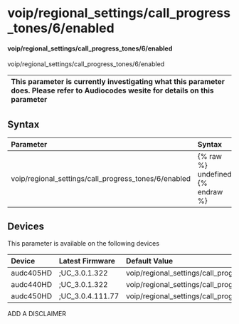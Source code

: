 ﻿---
description: voip/regional_settings/call_progress_tones/6/enabled
search: false
---

# voip/regional_settings/call_progress_tones/6/enabled

#### voip/regional_settings/call_progress_tones/6/enabled

voip/regional_settings/call_progress_tones/6/enabled


| This parameter is currently investigating what this parameter does. Please refer to Audiocodes wesite for details on this parameter | 
| :--- |

## Syntax
| Parameter | Syntax |
| :--- | :--- |
|voip/regional_settings/call_progress_tones/6/enabled | {% raw %} undefined {% endraw %}|

## Devices
This parameter is available on the following devices

| Device | Latest Firmware | Default Value |
|:---|:---|:---|
| audc405HD | ;UC_3.0.1.322 | voip/regional_settings/call_progress_tones/6/enabled=1 
| audc440HD | ;UC_3.0.1.322 | voip/regional_settings/call_progress_tones/6/enabled=1 
| audc450HD | ;UC_3.0.4.111.77 | voip/regional_settings/call_progress_tones/6/enabled=1 

ADD A DISCLAIMER
